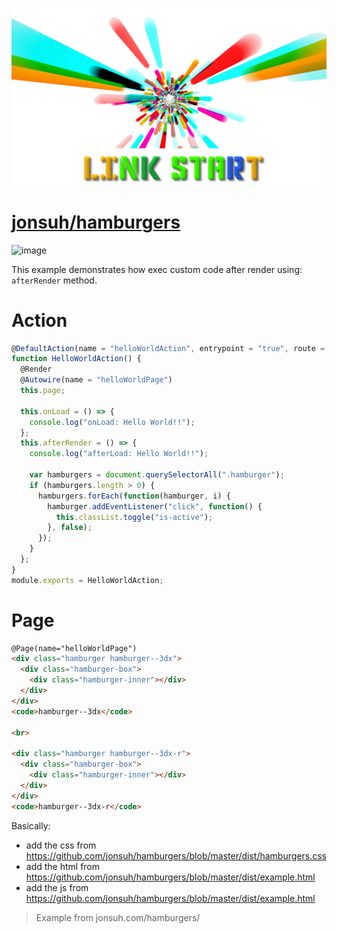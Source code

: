 
![logo](https://raw.githubusercontent.com/jrichardsz/static_resources/master/linkstart/linkstart-533X300.png)

# [jonsuh/hamburgers](github.com/jonsuh/hamburgers)

![image](https://i.ibb.co/1Qnf75N/Screenshot-from-2020-09-12-12-49-31.png)

This example demonstrates how  exec custom code after render using: `afterRender` method.

# Action

```js
@DefaultAction(name = "helloWorldAction", entrypoint = "true", route = "hello")
function HelloWorldAction() {
  @Render
  @Autowire(name = "helloWorldPage")
  this.page;

  this.onLoad = () => {
    console.log("onLoad: Hello World!!");
  };
  this.afterRender = () => {
    console.log("afterLoad: Hello World!!");

    var hamburgers = document.querySelectorAll(".hamburger");
    if (hamburgers.length > 0) {
      hamburgers.forEach(function(hamburger, i) {
        hamburger.addEventListener("click", function() {
          this.classList.toggle("is-active");
        }, false);
      });
    }
  };
}
module.exports = HelloWorldAction;
```

# Page

```html
@Page(name="helloWorldPage")
<div class="hamburger hamburger--3dx">
  <div class="hamburger-box">
    <div class="hamburger-inner"></div>
  </div>
</div>
<code>hamburger--3dx</code>

<br>

<div class="hamburger hamburger--3dx-r">
  <div class="hamburger-box">
    <div class="hamburger-inner"></div>
  </div>
</div>
<code>hamburger--3dx-r</code>

```

Basically:

- add the css from https://github.com/jonsuh/hamburgers/blob/master/dist/hamburgers.css
- add the html from https://github.com/jonsuh/hamburgers/blob/master/dist/example.html
- add the js from https://github.com/jonsuh/hamburgers/blob/master/dist/example.html


> Example from jonsuh.com/hamburgers/
